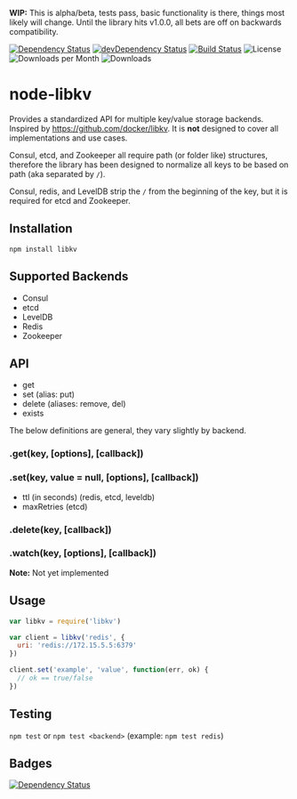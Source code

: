 **WIP:** This is alpha/beta, tests pass, basic functionality is there, things most likely will change. Until the library hits v1.0.0, all bets are off on backwards compatibility. 

[![Dependency Status](https://david-dm.org/ekristen/node-libkv.svg)](https://david-dm.org/ekristen/node-libkv) [![devDependency Status](https://david-dm.org/ekristen/node-libkv/dev-status.svg)](https://david-dm.org/ekristen/node-libkv#info=devDependencies) [![Build Status](https://travis-ci.org/ekristen/node-libkv.svg)](https://travis-ci.org/ekristen/node-libkv) ![License](https://img.shields.io/badge/license-MIT-blue.svg) ![Downloads per Month](https://img.shields.io/npm/dm/libkv.svg) ![Downloads](https://img.shields.io/npm/dt/libkv.svg)
# node-libkv

Provides a standardized API for multiple key/value storage backends. Inspired by https://github.com/docker/libkv. It is **not** designed to cover all implementations and use cases.

Consul, etcd, and Zookeeper all require path (or folder like) structures, therefore the library has been designed to normalize all keys to be based on path (aka separated by `/`). 

Consul, redis, and LevelDB strip the `/` from the beginning of the key, but it is required for etcd and Zookeeper.

## Installation

`npm install libkv`

## Supported Backends

* Consul
* etcd
* LevelDB
* Redis
* Zookeeper

## API

* get
* set (alias: put)
* delete (aliases: remove, del)
* exists

The below definitions are general, they vary slightly by backend.

### .get(key, [options], [callback])

### .set(key, value = null, [options], [callback])

* ttl (in seconds) (redis, etcd, leveldb)
* maxRetries (etcd)

### .delete(key, [callback])

### .watch(key, [options], [callback])

**Note:** Not yet implemented


## Usage

```javascript
var libkv = require('libkv')

var client = libkv('redis', {
  uri: 'redis://172.15.5.5:6379'
})

client.set('example', 'value', function(err, ok) {
  // ok == true/false
})

```

## Testing

`npm test` or `npm test <backend>` (example: `npm test redis`)

## Badges

[![Dependency Status](https://david-dm.org/ekristen/node-libkv.svg)](https://david-dm.org/ekristen/node-libkv)
